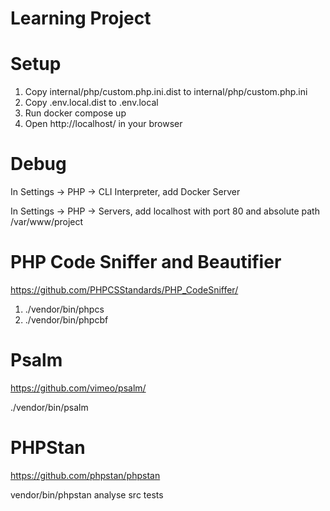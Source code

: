 # Learning Project

# Setup
1. Copy internal/php/custom.php.ini.dist to internal/php/custom.php.ini
2. Copy .env.local.dist to .env.local
3. Run docker compose up
4. Open http://localhost/ in your browser


# Debug
In Settings -> PHP -> CLI Interpreter, add Docker Server

In Settings -> PHP -> Servers, add localhost with port 80 and absolute path /var/www/project

# PHP Code Sniffer and Beautifier
https://github.com/PHPCSStandards/PHP_CodeSniffer/

1. ./vendor/bin/phpcs
2. ./vendor/bin/phpcbf

# Psalm
https://github.com/vimeo/psalm/

./vendor/bin/psalm

# PHPStan
https://github.com/phpstan/phpstan

vendor/bin/phpstan analyse src tests